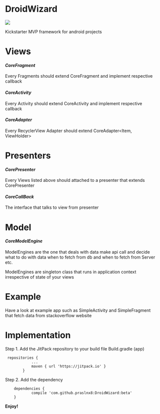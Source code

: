 # DroidWizard
[![](https://jitpack.io/v/praslnx8/DroidWizard.svg)](https://jitpack.io/#praslnx8/DroidWizard)

Kickstarter MVP framework for android projects

# **Views**
#### _CoreFragment_ 
Every Fragments should extend CoreFragment<CP extends CorePresenter> and implement respective callback 

#### _CoreActivity_ 
Every Activity should extend CoreActivity<CP extends CorePresenter> and implement respective callback

#### _CoreAdapter_ 
Every RecyclerView Adapter should extend CoreAdapter<Item, ViewHolder>

# **Presenters**
#### _CorePresenter_ 
Every Views listed above should attached to a presenter that extends CorePresenter<CB extends 
CoreCallBack>

#### _CoreCallBack_ 
The interface that talks to view from presenter

# **Model**
#### _CoreModelEngine_ 
ModelEngines are the one that deals with data make api call and decide what to do with data 
when to fetch from db and when to fetch from Server etc.
 
ModelEngines are singleton class that runs in application context irrespective of state of your views

# Example
Have a look at example app such as SimpleActivity and SimpleFragment that fetch data from stackoverflow website


# Implementation
Step 1. Add the JitPack repository to your build file Build.gradle (app)

```
 repositories {
			...
			maven { url 'https://jitpack.io' }
		}
```
Step 2. Add the dependency

```
	dependencies {
	        compile 'com.github.praslnx8:DroidWizard:beta'
	}
```

**Enjoy!**
